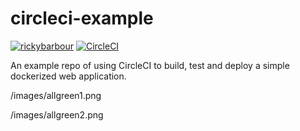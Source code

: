 # circleci-example

[![rickybarbour](https://circleci.com/gh/rickybarbour/circleci.svg?style=shield)]()
[![CircleCI](https://app.circleci.com/pipelines/github/rickybarbour/simple_app.svg?style=svg)](https://app.circleci.com/pipelines/github/rickybarbour/simple_app)

An example repo of using CircleCI to build, test and deploy a simple dockerized web application.

/images/allgreen1.png

/images/allgreen2.png

